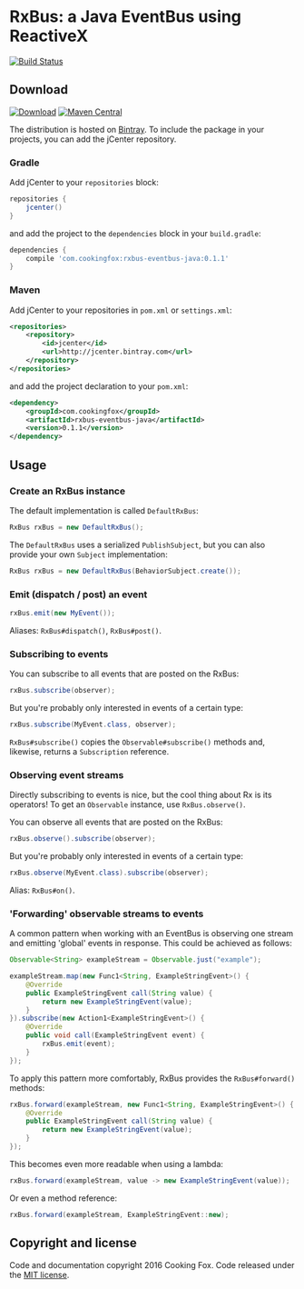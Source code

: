# RxBus: a Java EventBus using ReactiveX

[![Build Status](https://travis-ci.org/cookingfox/rxbus-eventbus-java.svg?branch=master)](https://travis-ci.org/cookingfox/rxbus-eventbus-java)

## Download

[![Download](https://api.bintray.com/packages/cookingfox/maven/rxbus-eventbus-java/images/download.svg)](https://bintray.com/cookingfox/maven/rxbus-eventbus-java/_latestVersion)
[![Maven Central](https://maven-badges.herokuapp.com/maven-central/com.cookingfox/rxbus-eventbus-java/badge.svg)](https://maven-badges.herokuapp.com/maven-central/com.cookingfox/rxbus-eventbus-java)

The distribution is hosted on [Bintray](https://bintray.com/cookingfox/maven/rxbus-eventbus-java/view).
To include the package in your projects, you can add the jCenter repository.

### Gradle

Add jCenter to your `repositories` block:

```groovy
repositories {
    jcenter()
}
```

and add the project to the `dependencies` block in your `build.gradle`:

```groovy
dependencies {
    compile 'com.cookingfox:rxbus-eventbus-java:0.1.1'
}
```

### Maven

Add jCenter to your repositories in `pom.xml` or `settings.xml`:

```xml
<repositories>
    <repository>
        <id>jcenter</id>
        <url>http://jcenter.bintray.com</url>
    </repository>
</repositories>
```

and add the project declaration to your `pom.xml`:

```xml
<dependency>
    <groupId>com.cookingfox</groupId>
    <artifactId>rxbus-eventbus-java</artifactId>
    <version>0.1.1</version>
</dependency>
```

## Usage

### Create an RxBus instance

The default implementation is called `DefaultRxBus`:

```java
RxBus rxBus = new DefaultRxBus();
```

The `DefaultRxBus` uses a serialized `PublishSubject`, but you can also provide your own `Subject`
implementation:

```java
RxBus rxBus = new DefaultRxBus(BehaviorSubject.create());
```

### Emit (dispatch / post) an event

```java
rxBus.emit(new MyEvent());
```

Aliases: `RxBus#dispatch()`, `RxBus#post()`.

### Subscribing to events

You can subscribe to all events that are posted on the RxBus:

```java
rxBus.subscribe(observer);
```

But you're probably only interested in events of a certain type:

```java
rxBus.subscribe(MyEvent.class, observer);
```

`RxBus#subscribe()` copies the `Observable#subscribe()` methods and, likewise, returns a
`Subscription` reference.

### Observing event streams

Directly subscribing to events is nice, but the cool thing about Rx is its operators! To get an
`Observable` instance, use `RxBus.observe()`.

You can observe all events that are posted on the RxBus:

```java
rxBus.observe().subscribe(observer);
```

But you're probably only interested in events of a certain type:

```java
rxBus.observe(MyEvent.class).subscribe(observer);
```

Alias: `RxBus#on()`.

### 'Forwarding' observable streams to events

A common pattern when working with an EventBus is observing one stream and emitting 'global' events
in response. This could be achieved as follows:

```java
Observable<String> exampleStream = Observable.just("example");

exampleStream.map(new Func1<String, ExampleStringEvent>() {
    @Override
    public ExampleStringEvent call(String value) {
        return new ExampleStringEvent(value);
    }
}).subscribe(new Action1<ExampleStringEvent>() {
    @Override
    public void call(ExampleStringEvent event) {
        rxBus.emit(event);
    }
});
```

To apply this pattern more comfortably, RxBus provides the `RxBus#forward()` methods:

```java
rxBus.forward(exampleStream, new Func1<String, ExampleStringEvent>() {
    @Override
    public ExampleStringEvent call(String value) {
        return new ExampleStringEvent(value);
    }
});
```

This becomes even more readable when using a lambda:

```java
rxBus.forward(exampleStream, value -> new ExampleStringEvent(value));
```

Or even a method reference:

```java
rxBus.forward(exampleStream, ExampleStringEvent::new);
```

## Copyright and license

Code and documentation copyright 2016 Cooking Fox. Code released under the [MIT license](LICENSE).
